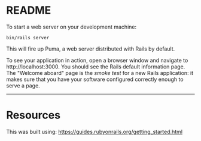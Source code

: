 # README

To start a web server on your development machine:

```
bin/rails server
```

This will fire up Puma, a web server distributed with Rails by default.

To see your application in action, open a browser window and navigate to http://localhost:3000.  You should see the Rails default information page.  The "Welcome aboard" page is the _smoke test_ for a new Rails application: it makes sure that you have your software configured correctly enough to serve a page.

---

# Resources

This was built using: https://guides.rubyonrails.org/getting_started.html